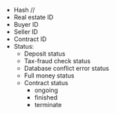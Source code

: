 - Hash //
- Real estate ID
- Buyer ID
- Seller ID
- Contract ID
- Status:
	- Deposit status
	- Tax-fraud check status
	- Database conflict error status
	- Full money status
	- Contract status 
		- ongoing
		- finished
		- terminate
